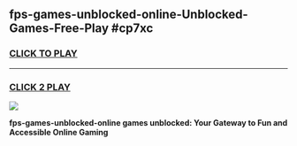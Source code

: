 
## fps-games-unblocked-online-Unblocked-Games-Free-Play #cp7xc
<h3>
<a href="https://us.freeplayer.one?title=fps-games-unblocked-online&ref=9M">CLICK TO PLAY</a></h3>
<hr>

<h3>
<a href="https://us.freeplayer.one?title=fps-games-unblocked-online&ref=9M">CLICK 2 PLAY</a>
  
</h3>

<a href="https://us.freeplayer.one?title=fps-games-unblocked-online&ref=9M"><img src="https://clearcache.store/games.png"></a>


**fps-games-unblocked-online games unblocked: Your Gateway to Fun and Accessible Online Gaming**

